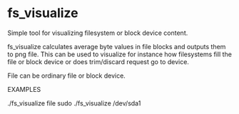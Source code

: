 fs_visualize
============

Simple tool for visualizing filesystem or block device content.

fs_visualize calculates average byte values in file blocks and outputs them
to png file. This can be used to visualize for instance how filesystems fill
the file or block device or does trim/discard request go to device.

File can be ordinary file or block device.

EXAMPLES

./fs_visualize file
sudo ./fs_visualize /dev/sda1

